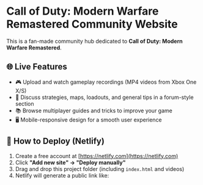 # Call of Duty: Modern Warfare Remastered Community Website

This is a fan-made community hub dedicated to **Call of Duty: Modern Warfare Remastered**.

## 🌐 Live Features

- 🎮 Upload and watch gameplay recordings (MP4 videos from Xbox One X/S)
- 💬 Discuss strategies, maps, loadouts, and general tips in a forum-style section
- 📚 Browse multiplayer guides and tricks to improve your game
- 🖥️ Mobile-responsive design for a smooth user experience

## 🚀 How to Deploy (Netlify)

1. Create a free account at [https://netlify.com](https://netlify.com)
2. Click **"Add new site" → "Deploy manually"**
3. Drag and drop this project folder (including `index.html` and videos)
4. Netlify will generate a public link like:  
